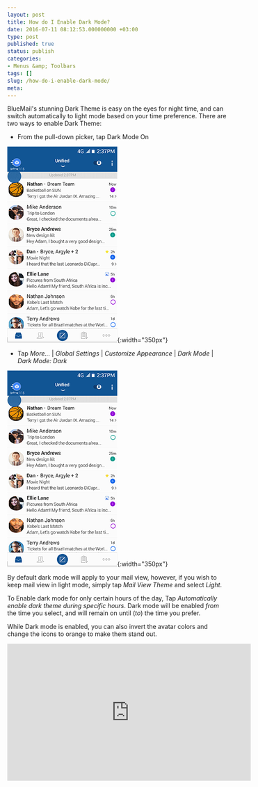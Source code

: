 ```yaml
---
layout: post
title: How do I Enable Dark Mode?
date: 2016-07-11 08:12:53.000000000 +03:00
type: post
published: true
status: publish
categories:
- Menus &amp; Toolbars
tags: []
slug: /how-do-i-enable-dark-mode/
meta:
---
```


BlueMail's stunning Dark Theme is easy on the eyes for night time, and can switch automatically to light mode based on your time preference.
There are two ways to enable Dark Theme:

* From the pull-down picker, tap Dark Mode On

![DarkTheme](/assets/BlueMail_Tip_DarkTheme_v1.gif){:width="350px"}

* Tap *More...* \| *Global Settings* \| *Customize Appearance* \| *Dark Mode* \| *Dark Mode: Dark*

![Dark Theme 2](/assets/BlueMail_Tip_DarkTheme_v2.gif){:width="350px"}

By default dark mode will apply to your mail view, however, if you wish to keep mail view in light mode, simply tap *Mail View Theme* and select *Light*.

To Enable dark mode for only certain hours of the day, Tap *Automatically enable dark theme during specific hours*. Dark mode will be enabled *from* the time you select, and will remain on until (*to*) the time you prefer.

While Dark mode is enabled, you can also invert the avatar colors and change the icons to orange to make them stand out.

<iframe src="https://www.youtube.com/embed/O8Qzw8ulh_o?list=PLXcA1xyD8E7dB0XsKApln4AqCumFbmOJK&loop=1" width="560" height="315" frameborder="0" allowfullscreen="allowfullscreen"></iframe>